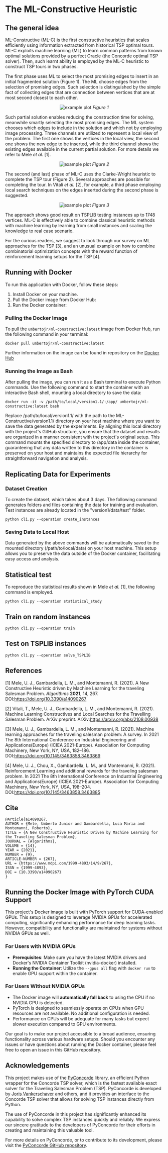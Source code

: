 The ML-Constructive Heuristic
=========
The general idea
----------
ML-Constructive (ML-C) is the first constructive heuristics 
that scales efficiently using information extracted from historical TSP optimal tours.
ML-C exploits machine learning (ML) to learn common patterns from known optimal 
solutions provided by a perfect Oracle (the Concorde optimal TSP solver).
Then, such learnt ability is employed by the ML-C heuristic 
to construct TSP tours in two phases.

The first phase uses ML to select the most promising edges to insert in an initial fragmented 
solution (Figure 1).
The ML choose edges from the selection of promising edges.
Such selection is distinguished by the simple fact of collecting edges that are connection 
between vertices that are at most second closest to each other.


<p align="center">
	<img src="figures\firstphase.png" alt="example plot"/>
    <em>Figure 1</em>
</p>

Such partial solution enables reducing the construction time for solving, 
meanwhile smartly selecting the most promising edges.
The ML system chooses which edges to include in the solution and which not by employing 
image processing.
Three channels are utilized to represent a local view of the problem.
The first one shows the vertices in the local view,
the second one shows the new edge to be inserted, 
while the third channel shows the existing edges available in the current partial solution.
For more details we refer to Mele *et al.* [1]. 

<p align="center">
	<img src="figures\channels.png" alt="example plot"/>
    <em>Figure 2</em>
</p>


The second (and last) phase of ML-C uses the Clarke-Wright heuristic 
to complete the TSP tour (Figure 2). 
Several approaches are possible for completing the tour.
In Vitali *et al.* [2], for example,
a third phase employing local search techniques on the edges inserted 
during the second phase is suggested.

<p align="center">
	<img src="figures\secondphase.png" alt="example plot"/>
    <em>Figure 3</em>
</p>

The approach shows good result on TSPLIB testing instances up to 1748 vertices.
ML-C is effectively able to combine classical heuristic methods with machine learning 
by learning from small instances and scaling the knowledge to real case scenario.

For the curious readers, we suggest to look through our survey on ML approaches for the TSP [3], 
and an unusual example on how to combine combinatorial optimization concepts 
with the reward function of reinforcement learning setups for the TSP [4]. 



## Running with Docker

To run this application with Docker, follow these steps:

1. Install Docker on your machine.
2. Pull the Docker image from Docker Hub:
3. Run the Docker container:
   

### Pulling the Docker Image

To pull the `umbertojr/ml-constructive:latest` image from Docker Hub, run the following command in your terminal:

```shell
docker pull umbertojr/ml-constructive:latest
```

Further information on the image can be found in repository on the [Docker Hub](https://hub.docker.com/r/umbertojr/ml-constructive)

### Running the Image as Bash

After pulling the image, you can run it as a Bash terminal to execute Python commands. Use the following command to start the container with an interactive Bash shell, mounting a local directory to save the data:

```shell
docker run -it -v /path/to/local/version1.1/:/app/ umbertojr/ml-constructive:latest bash
```
Replace /path/to/local/version1.1/ with the path to the ML-Constructive/version1.1/ directory on your host machine where you want to save the data generated by the experiments. By aligning this local directory with the project's GitHub structure, you ensure that the dataset and results are organized in a manner consistent with the project's original setup. This command mounts the specified directory to /app/data inside the container, guaranteeing that any data written to this directory in the container is preserved on your host and maintains the expected file hierarchy for straightforward navigation and analysis.

## Replicating Data for Experiments
### Dataset Creation

To create the dataset, which takes about 3 days. The following command generates folders and files containing the data for training and evaluation. Test instances are already located in the "version1/data/test" folder.

```shell
python cli.py --operation create_instances
```
### Saving Data to Local Host

Data generated by the above commands will be automatically saved to the mounted directory (/path/to/local/data) on your host machine. This setup allows you to preserve the data outside of the Docker container, facilitating easy access and analysis.


Statistical test
----
To reproduce the statistical results 
shown in Mele *et al.* [1], the following command is employed.
```shell
python cli.py --operation statistical_study
```

Train on random instances
-----
```shell
python cli.py --operation train
```

Test on TSPLIB instances
----
```shell
python cli.py --operation solve_TSPLIB
```

References
-----
<a id="1">[1]</a>
Mele, U. J., Gambardella, L. M., and Montemanni, R. (2021).
A New Constructive Heuristic driven by Machine Learning for the traveling Salesman Problem.
*Algorithms* **2021**, 14, 267. DOI:https://doi.org/10.3390/a14090267

<a id="1">[2]</a>
Vitali, T., Mele, U. J., Gambardella, L. M., and Montemanni, R. (2021).
Machine Learning Constructives and Local Searches for the Travelling Salesman Problem. 
ArXiv preprint. ArXiv:https://arxiv.org/abs/2108.00938

<a id="1">[3]</a>
Mele, U. J., Gambardella, L. M., and Montemanni, R. (2021).
Machine learning approaches for the traveling salesman problem: A survey.
 In 2021 The 8th International Conference on Industrial Engineering and Applications(Europe)
(ICIEA 2021-Europe). Association for Computing Machinery, 
New York, NY, USA, 182–186. DOI:https://doi.org/10.1145/3463858.3463869

<a id="1">[4]</a>
Mele, U. J., Chou, X., Gambardella, L. M., and Montemanni, R. (2021).
Reinforcement Learning and additional rewards for the traveling salesman problem.
 In 2021 The 8th International Conference on Industrial Engineering and Applications(Europe) 
(ICIEA 2021-Europe). Association for Computing Machinery, 
New York, NY, USA, 198–204. DOI:https://doi.org/10.1145/3463858.3463885


Cite
----
```buildoutcfg
@Article{a14090267,
AUTHOR = {Mele, Umberto Junior and Gambardella, Luca Maria and Montemanni, Roberto},
TITLE = {A New Constructive Heuristic Driven by Machine Learning for the Traveling Salesman Problem},
JOURNAL = {Algorithms},
VOLUME = {14},
YEAR = {2021},
NUMBER = {9},
ARTICLE-NUMBER = {267},
URL = {https://www.mdpi.com/1999-4893/14/9/267},
ISSN = {1999-4893},
DOI = {10.3390/a14090267}
}
```

## Running the Docker Image with PyTorch CUDA Support

This project's Docker image is built with PyTorch support for CUDA-enabled GPUs. This setup is designed to leverage NVIDIA GPUs for accelerated computing, significantly enhancing performance for deep learning tasks. However, compatibility and functionality are maintained for systems without NVIDIA GPUs as well.

### For Users with NVIDIA GPUs

- **Prerequisites**: Make sure you have the latest NVIDIA drivers and Docker's NVIDIA Container Toolkit (nvidia-docker) installed.
- **Running the Container**: Utilize the `--gpus all` flag with `docker run` to enable GPU support within the container.

### For Users Without NVIDIA GPUs

- The Docker image will **automatically fall back** to using the CPU if no NVIDIA GPU is detected.
- PyTorch is designed to seamlessly operate on CPUs when GPU resources are not available. No additional configuration is needed.
- Performance on CPUs will be adequate for many tasks but expect slower execution compared to GPU environments.


Our goal is to make our project accessible to a broad audience, ensuring functionality across various hardware setups. Should you encounter any issues or have questions about running the Docker container, please feel free to open an issue in this GitHub repository.


## Acknowledgements

This project makes use of the [PyConcorde](https://github.com/jvkersch/pyconcorde) library, an efficient Python wrapper for the Concorde TSP solver, which is the fastest available exact solver for the Traveling Salesman Problem (TSP). PyConcorde is developed by [Joris Vankerschaver](https://github.com/jvkersch) and others, and it provides an interface to the Concorde TSP solver that allows for solving TSP instances directly from Python.

The use of PyConcorde in this project has significantly enhanced its capability to solve complex TSP instances quickly and reliably. We express our sincere gratitude to the developers of PyConcorde for their efforts in creating and maintaining this valuable tool.

For more details on PyConcorde, or to contribute to its development, please visit the [PyConcorde GitHub repository](https://github.com/jvkersch/pyconcorde).
